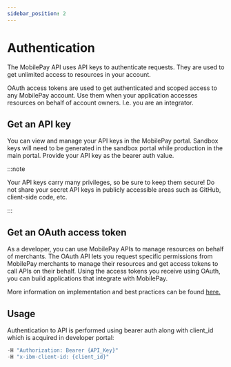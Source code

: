 ```yaml
---
sidebar_position: 2
---
```


# Authentication

The MobilePay API uses API keys to authenticate requests. They are used to get unlimited access to resources in your account.

OAuth access tokens are used to get authenticated and scoped access to any MobilePay account. Use them when your application accesses resources on behalf of account owners. I.e. you are an integrator.

## Get an API key

You can view and manage your API keys in the MobilePay portal. Sandbox keys will need to be generated in the sandbox portal while production in the main portal. Provide your API key as the bearer auth value.

:::note

Your API keys carry many privileges, so be sure to keep them secure! Do not share your secret API keys in publicly accessible areas such as GitHub, client-side code, etc.

:::

## Get an OAuth access token

As a developer, you can use MobilePay APIs to manage resources on behalf of merchants. The OAuth API lets you request specific permissions from MobilePay merchants to manage their resources and get access tokens to call APIs on their behalf. Using the access tokens you receive using OAuth, you can build applications that integrate with MobilePay.

More information on implementation and best practices can be found [here.](https://developer.mobilepay.dk/developersupport/openid/)

## Usage

Authentication to API is performed using bearer auth along with client_id which is acquired in developer portal:

```jsx
-H "Authorization: Bearer {API_Key}"
-H "x-ibm-client-id: {client_id}"
```
